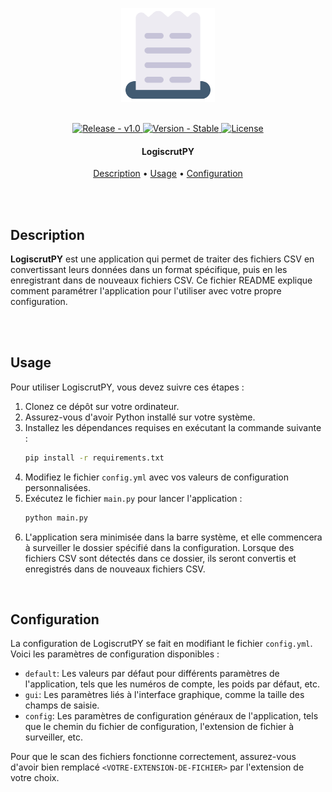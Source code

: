 <p align="center" >
    <img src="https://raw.githubusercontent.com/Game-K-Hack/LogiscrutPY/master/images/icon.png" width=150 />
</p>

<br>

<div align="center">
  <a href="#">
    <img src="https://img.shields.io/static/v1?label=release&message=v1.0&color=blue" alt="Release - v1.0" />
  </a>
  <a href="#">
    <img src="https://img.shields.io/static/v1?label=version&message=Stable&color=green" alt="Version - Stable" />
  </a>
  <a href="https://choosealicense.com/licenses/mit">
    <img src="https://img.shields.io/badge/License-MIT-yellow" alt="License" />
  </a>
</div>

<h4 align="center">LogiscrutPY</h4>

<p align="center">
  <a href="#description">Description</a> •
  <a href="#usage">Usage</a> •
  <a href="#configuration">Configuration</a>
</p>

<br>
<br>

## Description

**LogiscrutPY** est une application qui permet de traiter des fichiers CSV en convertissant leurs données dans un format spécifique, puis en les enregistrant dans de nouveaux fichiers CSV. Ce fichier README explique comment paramétrer l'application pour l'utiliser avec votre propre configuration.

<br><br>

## Usage

Pour utiliser LogiscrutPY, vous devez suivre ces étapes :

1. Clonez ce dépôt sur votre ordinateur.
2. Assurez-vous d'avoir Python installé sur votre système.
3. Installez les dépendances requises en exécutant la commande suivante :
    ```bash
    pip install -r requirements.txt
    ```
4. Modifiez le fichier `config.yml` avec vos valeurs de configuration personnalisées.
5. Exécutez le fichier `main.py` pour lancer l'application :
    ```bash
    python main.py
    ```
6. L'application sera minimisée dans la barre système, et elle commencera à surveiller le dossier spécifié dans la configuration. Lorsque des fichiers CSV sont détectés dans ce dossier, ils seront convertis et enregistrés dans de nouveaux fichiers CSV.

<br>

## Configuration

La configuration de LogiscrutPY se fait en modifiant le fichier `config.yml`. Voici les paramètres de configuration disponibles :
- `default`: Les valeurs par défaut pour différents paramètres de l'application, tels que les numéros de compte, les poids par défaut, etc.
- `gui`: Les paramètres liés à l'interface graphique, comme la taille des champs de saisie.
- `config`: Les paramètres de configuration généraux de l'application, tels que le chemin du fichier de configuration, l'extension de fichier à surveiller, etc.

Pour que le scan des fichiers fonctionne correctement, assurez-vous d'avoir bien remplacé `<VOTRE-EXTENSION-DE-FICHIER>` par l'extension de votre choix.
